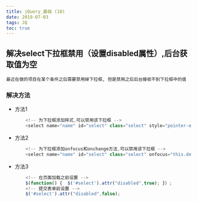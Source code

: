 ```yaml
---
title: jQuery_基础 (10)
date: 2019-07-03
tags: JQ
toc: true
---
```


## 解决select下拉框禁用（设置disabled属性）,后台获取值为空
    最近在做的项目在某个条件之后需要禁用掉下拉框, 但是禁用之后后台接收不到下拉框中的值

<!-- more -->

### 解决方法
- 方法1
    ```javascript
        <!-- 为下拉框添加样式,可以禁用该下拉框 -->
        <select name="name" id="select" class="select" style="pointer-events: none;"></select>
    ```
- 方法2
    ```javascript
        <!-- 为下拉框添加onfocus和onchange方法,可以禁用该下拉框 -->
        <select name="name" id="select" class="select" onfocus="this.defaultIndex=this.selectedIndex;"  onchange="this.selectedIndex=this.defaultIndex;">
    ```
- 方法3
    ```javascript
        <!-- 在页面加载之前设置 -->
        $(function() {  $('#select').attr("disabled",true); }）;
        <!-- 提交表单前设置 -->
        $('#select').attr("disabled",false);
    ```